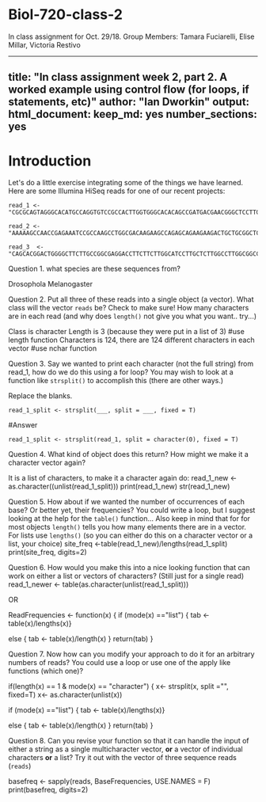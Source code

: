# Biol-720-class-2
In class assignment for Oct. 29/18. 
Group Members: Tamara Fuciarelli, Elise Millar, Victoria Restivo

---
title: "In class assignment week 2, part 2. A worked example using control flow (for loops, if statements, etc)"
author: "Ian Dworkin"
output: 
  html_document:
    keep_md: yes
    number_sections: yes
---

# Introduction
Let's do a little exercise integrating some of the things we have learned. Here are some Illumina HiSeq reads for one of our recent projects:

```{r}
read_1 <- "CGCGCAGTAGGGCACATGCCAGGTGTCCGCCACTTGGTGGGCACACAGCCGATGACGAACGGGCTCCTTGACTATAATCTGACCCGTTTGCGTTTGGGTGACCAGGGAGAACTGGTGCTCCTGC"

read_2 <- "AAAAAGCCAACCGAGAAATCCGCCAAGCCTGGCGACAAGAAGCCAGAGCAGAAGAAGACTGCTGCGGCTCCCGCTGCCGGCAAGAAGGAGGCTGCTCCCTCGGCTGCCAAGCCAGCTGCCGCTG"

read_3  <- "CAGCACGGACTGGGGCTTCTTGCCGGCGAGGACCTTCTTCTTGGCATCCTTGCTCTTGGCCTTGGCGGCCGCGGTCGTCTTTACGGCCGCGGGCTTCTTGGCAGCAGCACCGGCGGTCGCTGGC"
```

Question 1. what species are these sequences from? 

Drosophola Melanogaster

Question 2. Put all three of these reads into a single object (a vector).  What class will the vector `reads` be? Check to make sure! How many characters are in each read (and why does `length()` not give you what you want.. try...)

Class is character
Length is 3 (because they were put in a list of 3) #use length function
Characters is 124, there are 124 different characters in each vector #use nchar function

Question 3. Say we wanted to print each character (not the full string) from read_1, how do we do this using a for loop? You may wish to look at a function like `strsplit()` to accomplish this (there are other ways.)

Replace the blanks.
```{r}
read_1_split <- strsplit(___, split = ___, fixed = T) 
```

#Answer
```{r}
read_1_split <- strsplit(read_1, split = character(0), fixed = T) 
```

Question 4. What kind of object does this return? How might we make it a character vector again?

It is a list of characters, to make it a character again do: 
read_1_new <- as.character((unlist(read_1_split)))
print(read_1_new)
str(read_1_new)

Question 5. How about if we wanted the number of occurrences of each base? Or better yet, their frequencies? You could write a loop, but I suggest looking at the help for the `table()` function... Also keep in mind that for for most objects `length()` tells you how many elements there are in a vector. For lists use `lengths()` (so you can either do this on a character vector or a list, your choice)
site_freq <-table(read_1_new)/lengths(read_1_split)
print(site_freq, digits=2)

Question 6. How would you make this into a nice looking function that can work on either  a list or vectors of characters? (Still just for a single read)
read_1_newer <- table(as.character(unlist(read_1_split)))

OR


ReadFrequencies <- function(x) {
if (mode(x) =="list") { 
tab <- table(x)/lengths(x)}

else {
tab <- table(x)/length(x)
}
return(tab)
}

Question 7. Now how can you modify your approach to do it for an arbitrary numbers of reads? You could use a loop or use one of the apply like functions (which one)?

if(length(x) == 1 & mode(x) == "character") {
x<- strsplit(x, split ="", fixed=T)
x<- as.character(unlist(x))

if (mode(x) =="list") { 
tab <- table(x)/lengths(x)}

else {
tab <- table(x)/length(x)
}
return(tab)
}

Question 8. Can you revise your function so that it can handle the input of either a string as a single multicharacter vector, **or** a vector of individual characters **or** a list? Try it out with the vector of three sequence reads (`reads`)

basefreq <- sapply(reads, BaseFrequencies, USE.NAMES = F)
print(basefreq, digits=2)
